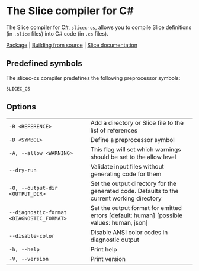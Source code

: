# The Slice compiler for C#

The Slice compiler for C#, `slicec-cs`, allows you to compile Slice definitions (in `.slice` files) into C# code (in
`.cs` files).

[Package][package] | [Building from source][building] | [Slice documentation][slice-documentation]

## Predefined symbols

The slicec-cs compiler predefines the following preprocessor symbols:

`SLICEC_CS`

## Options

|                                           |                                                                                            |
|-------------------------------------------|--------------------------------------------------------------------------------------------|
| `-R <REFERENCE>`                          | Add a directory or Slice file to the list of references                                    |
| `-D <SYMBOL>`                             | Define a preprocessor symbol                                                               |
| `-A, --allow <WARNING>`                   | This flag will set which warnings should be set to the allow level                         |
| `--dry-run`                               | Validate input files without generating code for them                                      |
| `-O, --output-dir <OUTPUT_DIR>`           | Set the output directory for the generated code. Defaults to the current working directory |
| `--diagnostic-format <DIAGNOSTIC_FORMAT>` | Set the output format for emitted errors [default: human] [possible values: human, json]   |
| `--disable-color`                         | Disable ANSI color codes in diagnostic output                                              |
| `-h, --help`                              | Print help                                                                                 |
| `-V, --version`                           | Print version                                                                              |

[package]:  https://www.nuget.org/packages/IceRpc.Slice.Tools
[building]: ../../BUILDING.md
[slice-documentation]: https://docs.testing.zeroc.com/slice
